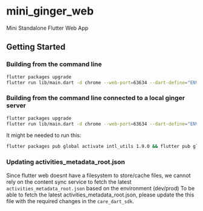 # mini_ginger_web

Mini Standalone Flutter Web App

## Getting Started

### Building from the command line 
```bash
flutter packages upgrade
flutter run lib/main.dart -d chrome --web-port=63634 --dart-define="ENV_TYPE=WEB_STAGING" --dart-define="BUNDLED_CONTENT_VERSION=2139000" --web-browser-flag "--disable-web-security"
```

### Building from the command line connected to a local ginger server 
```bash
flutter packages upgrade
flutter run lib/main.dart -d chrome --web-port=63634 --dart-define="ENV_TYPE=WEB_STAGING" --dart-define="BUNDLED_CONTENT_VERSION=2139000" --dart-define=GINGER_BASE_URL="http://localhost:8002" --web-browser-flag "--disable-web-security"
```

It might be needed to run this:
```bash
flutter packages pub global activate intl_utils 1.9.0 && flutter pub global run intl_utils:generate
```

### Updating activities_metadata_root.json
Since flutter web doesnt have a filesystem to store/cache files, we cannot rely on the content sync service to fetch the latest `activities_metadata_root.json` based on the environment (dev/prod)
To be able to fetch the latest activities_metadata_root.json, please update the this file with the required changes in the `care_dart_sdk`.